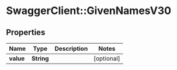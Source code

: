 # SwaggerClient::GivenNamesV30

## Properties
Name | Type | Description | Notes
------------ | ------------- | ------------- | -------------
**value** | **String** |  | [optional] 


